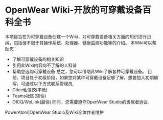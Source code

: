 # OpenWear Wiki-开放的可穿戴设备百科全书

本项目旨在为可穿戴设备创建一个Wiki，对可穿戴设备相关方面的知识进行归纳，包括但不限于其操作系统、处理器、健康监测功能等的介绍。 
本Wiki可以帮助您：
 - 了解可穿戴设备的相关知识
 - 引用此Wiki内容向不了解的人科普
 - 帮助您选购可穿戴设备 
总之，您可以借助此Wiki了解各种可穿戴设备。 
目前，项目处于初级阶段，如果您对某种可穿戴设备足够了解，想要加入初期编写，可通过以下方式联系管理员,
 - Gitee私信(效率低)
 - Teams社区(较快)
 - OICQ/WeLink(最快) 
同时，您需要遵守OpenWear Studio的贡献者协议.

PowerAtom|OpenWear Studio及Wiki全体作者维护